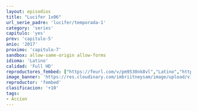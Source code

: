 ```yaml
---
layout: episodios
title: "Lucifer 1x06"
url_serie_padre: 'lucifer/temporada-1'
category: 'series'
capitulo: 'yes'
prev: 'capitulo-5'
anio: '2017'
proximo: 'capitulo-7'
sandbox: allow-same-origin allow-forms
idioma: 'Latino'
calidad: 'Full HD'
reproductores_fembed: ["https://feurl.com/v/pm9530nk8vl","Latino","https://feurl.com/v/4d9j2qeryv1","Latino","https://fembad.net/v/j718-hdkq687z26","Latino"]
image_banner: 'https://res.cloudinary.com/imbriitneysam/image/upload/v1546476989/punisher-banner-min.jpg'
reproductor: 'fembed'
clasificacion: '+10'
tags:
- Accion
---
```












